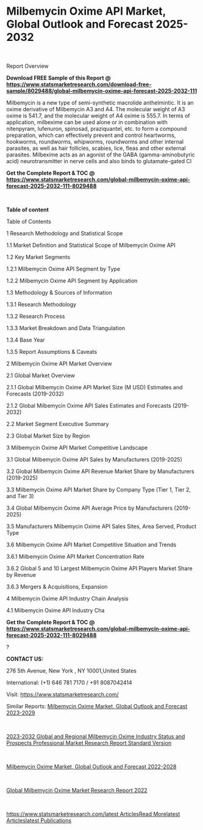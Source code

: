 <h1>Milbemycin Oxime API Market, Global Outlook and Forecast 2025-2032</h1><br/><p>Report Overview</p>
 
 
 
 <p><strong>Download FREE Sample of this Report @ <a href="https://www.statsmarketresearch.com/download-free-sample/8029488/global-milbemycin-oxime-api-forecast-2025-2032-111">https://www.statsmarketresearch.com/download-free-sample/8029488/global-milbemycin-oxime-api-forecast-2025-2032-111</a></strong></p>
 
 
 
 <p>Milbemycin is a new type of semi-synthetic macrolide anthelmintic. It is an oxime derivative of Milbemycin A3 and A4. The molecular weight of A3 oxime is 541.7, and the molecular weight of A4 oxime is 555.7. In terms of application, milbexime can be used alone or in combination with nitenpyram, lufenuron, spinosad, praziquantel, etc. to form a compound preparation, which can effectively prevent and control heartworms, hookworms, roundworms, whipworms, roundworms and other internal parasites, as well as hair follicles, scabies, lice, fleas and other external parasites. Milbexime acts as an agonist of the GABA (gamma-aminobutyric acid) neurotransmitter in nerve cells and also binds to glutamate-gated Cl</p>
 
 
 
 <div><b>Get the Complete Report & TOC @ <a href="https://www.statsmarketresearch.com/global-milbemycin-oxime-api-forecast-2025-2032-111-8029488">https://www.statsmarketresearch.com/global-milbemycin-oxime-api-forecast-2025-2032-111-8029488</a></b></div>
 
 
 
 <p><br />
 
 <b>Table of content</b></p>
 
 
 
 <p>Table of Contents<br />
 
 1 Research Methodology and Statistical Scope<br />
 
 1.1 Market Definition and Statistical Scope of Milbemycin Oxime API<br />
 
 1.2 Key Market Segments<br />
 
 1.2.1 Milbemycin Oxime API Segment by Type<br />
 
 1.2.2 Milbemycin Oxime API Segment by Application<br />
 
 1.3 Methodology & Sources of Information<br />
 
 1.3.1 Research Methodology<br />
 
 1.3.2 Research Process<br />
 
 1.3.3 Market Breakdown and Data Triangulation<br />
 
 1.3.4 Base Year<br />
 
 1.3.5 Report Assumptions & Caveats<br />
 
 2 Milbemycin Oxime API Market Overview<br />
 
 2.1 Global Market Overview<br />
 
 2.1.1 Global Milbemycin Oxime API Market Size (M USD) Estimates and Forecasts (2019-2032)<br />
 
 2.1.2 Global Milbemycin Oxime API Sales Estimates and Forecasts (2019-2032)<br />
 
 2.2 Market Segment Executive Summary<br />
 
 2.3 Global Market Size by Region<br />
 
 3 Milbemycin Oxime API Market Competitive Landscape<br />
 
 3.1 Global Milbemycin Oxime API Sales by Manufacturers (2019-2025)<br />
 
 3.2 Global Milbemycin Oxime API Revenue Market Share by Manufacturers (2019-2025)<br />
 
 3.3 Milbemycin Oxime API Market Share by Company Type (Tier 1, Tier 2, and Tier 3)<br />
 
 3.4 Global Milbemycin Oxime API Average Price by Manufacturers (2019-2025)<br />
 
 3.5 Manufacturers Milbemycin Oxime API Sales Sites, Area Served, Product Type<br />
 
 3.6 Milbemycin Oxime API Market Competitive Situation and Trends<br />
 
 3.6.1 Milbemycin Oxime API Market Concentration Rate<br />
 
 3.6.2 Global 5 and 10 Largest Milbemycin Oxime API Players Market Share by Revenue<br />
 
 3.6.3 Mergers & Acquisitions, Expansion<br />
 
 4 Milbemycin Oxime API Industry Chain Analysis<br />
 
 4.1 Milbemycin Oxime API Industry Cha</p>
 
 
 
 <div><b>Get the Complete Report & TOC @ <a href="https://www.statsmarketresearch.com/global-milbemycin-oxime-api-forecast-2025-2032-111-8029488">https://www.statsmarketresearch.com/global-milbemycin-oxime-api-forecast-2025-2032-111-8029488</a></b></div>
 
 
 
 <p>? </p>
 
 
 
 <p><b>CONTACT US:</b><br />
 
 276 5th Avenue, New York , NY 10001,United States<br />
 
 International: (+1) 646 781 7170 / +91 8087042414<br />
 
 Visit: <a href="https://www.statsmarketresearch.com/">https://www.statsmarketresearch.com/</a><br />
 
 Similar Reports: <a href="https://www.statsmarketresearch.com/global-milbemycin-oxime-api-forecast-2025-2032-111-8029488">Milbemycin Oxime Market, Global Outlook and Forecast 2023-2029</a><br />
 
 <br />
 
 <a href="https://www.statsmarketresearch.com/global-milbemycin-oxime-api-forecast-2025-2032-111-8029488">2023-2032 Global and Regional Milbemycin Oxime Industry Status and Prospects Professional Market Research Report Standard Version</a><br />
 
 <br />
 
 <a href="https://www.statsmarketresearch.com/global-milbemycin-oxime-api-forecast-2025-2032-111-8029488">Milbemycin Oxime Market, Global Outlook and Forecast 2022-2028</a><br />
 
 <br />
 
 <a href="https://www.statsmarketresearch.com/global-milbemycin-oxime-api-forecast-2025-2032-111-8029488">Global Milbemycin Oxime Market Research Report 2022</a><br />
 
 <br />
 
 <a href="https://gyeongbokgung.com">https://www.statsmarketresearch.com/</a><a href="https://hallyeomaritime.com">latest Articles</a><a href="https://jingwansa.com">Read More</a><a href="https://nguoiviet.jp/">latest Articles</a><a href="https://www.intelmarketresearch.com/">latest Publications</a></p>
